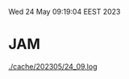 Wed 24 May 09:19:04 EEST 2023
# JAM
<a href='./cache/202305/24_09.log'>./cache/202305/24_09.log</a>
